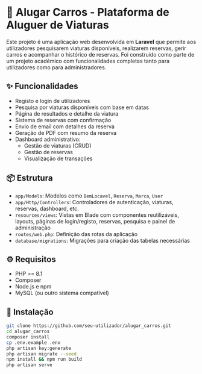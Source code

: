 # 🚗 Alugar Carros - Plataforma de Aluguer de Viaturas

Este projeto é uma aplicação web desenvolvida em **Laravel** que permite aos utilizadores pesquisarem viaturas disponíveis, realizarem reservas, gerir carros e acompanhar o histórico de reservas. Foi construído como parte de um projeto académico com funcionalidades completas tanto para utilizadores como para administradores.

## ✨ Funcionalidades

- Registo e login de utilizadores
- Pesquisa por viaturas disponíveis com base em datas
- Página de resultados e detalhe da viatura
- Sistema de reservas com confirmação
- Envio de email com detalhes da reserva
- Geração de PDF com resumo da reserva
- Dashboard administrativo:
  - Gestão de viaturas (CRUD)
  - Gestão de reservas
  - Visualização de transações

## 📦 Estrutura

- `app/Models`: Modelos como `BemLocavel`, `Reserva`, `Marca`, `User`
- `app/Http/Controllers`: Controladores de autenticação, viaturas, reservas, dashboard, etc.
- `resources/views`: Vistas em Blade com componentes reutilizáveis, layouts, páginas de login/registo, reservas, pesquisa e painel de administração
- `routes/web.php`: Definição das rotas da aplicação
- `database/migrations`: Migrações para criação das tabelas necessárias

## ⚙️ Requisitos

- PHP >= 8.1
- Composer
- Node.js e npm
- MySQL (ou outro sistema compatível)

## 🚀 Instalação

```bash
git clone https://github.com/seu-utilizador/alugar_carros.git
cd alugar_carros
composer install
cp .env.example .env
php artisan key:generate
php artisan migrate --seed
npm install && npm run build
php artisan serve
